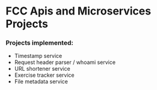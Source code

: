 
# FCC Apis and Microservices Projects

### Projects implemented:
* Timestamp service
* Request header parser / whoami service
* URL shortener service
* Exercise tracker service
* File metadata service
